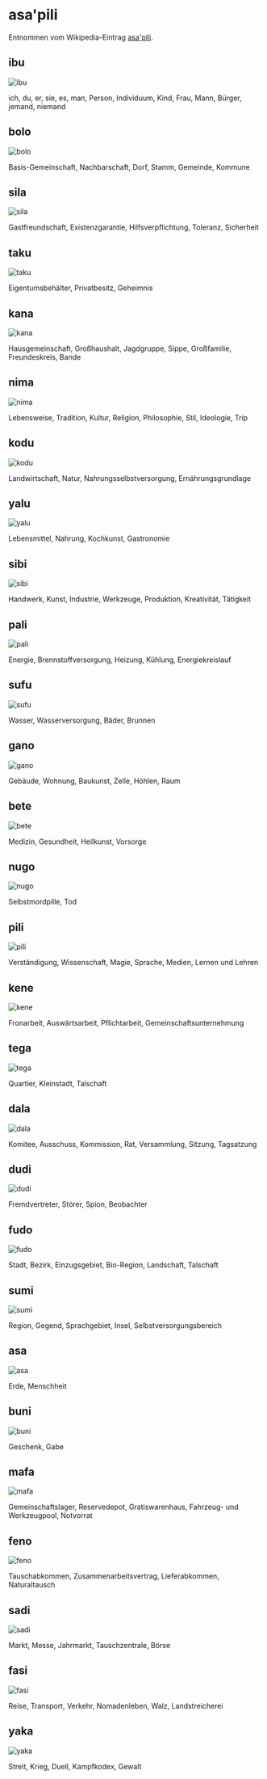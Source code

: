 # asa'pili

Entnommen vom Wikipedia-Eintrag [asa'pili](https://de.wikipedia.org/wiki/Asa%27pili).

## ibu
![ibu](https://upload.wikimedia.org/wikipedia/commons/b/b7/Bologlyph-ibu.svg "ibu")

ich, du, er, sie, es, man, Person, Individuum, Kind, Frau, Mann, Bürger, jemand, niemand

## bolo
![bolo](https://upload.wikimedia.org/wikipedia/commons/1/13/Bolo-glyph_bolo%27bolo_P_M.svg "bolo")

Basis-Gemeinschaft, Nachbarschaft, Dorf, Stamm, Gemeinde, Kommune

## sila
![sila](https://upload.wikimedia.org/wikipedia/commons/5/51/Bologlyph-sila.svg "sila")

Gastfreundschaft, Existenzgarantie, Hilfsverpflichtung, Toleranz, Sicherheit

## taku
![taku](https://upload.wikimedia.org/wikipedia/commons/2/20/Bologlyph-taku.svg "taku")

Eigentumsbehälter, Privatbesitz, Geheimnis

## 	kana
![kana](https://upload.wikimedia.org/wikipedia/commons/e/ee/Bologlyph-kana.svg "kana")

Hausgemeinschaft, Großhaushalt, Jagdgruppe, Sippe, Großfamilie, Freundeskreis, Bande

## nima
![nima](https://upload.wikimedia.org/wikipedia/commons/b/bc/Bologlyph-nima.svg "nima")

Lebensweise, Tradition, Kultur, Religion, Philosophie, Stil, Ideologie, Trip

## kodu
![kodu](https://upload.wikimedia.org/wikipedia/commons/8/88/Bologlyph-kodu.svg "kodu")

Landwirtschaft, Natur, Nahrungsselbstversorgung, Ernährungsgrundlage

## yalu
![yalu](https://upload.wikimedia.org/wikipedia/commons/6/68/Bologlyph-yalu.svg "yalu")

Lebensmittel, Nahrung, Kochkunst, Gastronomie

## sibi
![sibi](https://upload.wikimedia.org/wikipedia/commons/9/90/Bologlyph-sibi.svg "sibi")

Handwerk, Kunst, Industrie, Werkzeuge, Produktion, Kreativität, Tätigkeit

## pali
![pali](https://upload.wikimedia.org/wikipedia/commons/b/b4/Bologlyph-pali.svg "pali")

Energie, Brennstoffversorgung, Heizung, Kühlung, Energiekreislauf

## sufu
![sufu](https://upload.wikimedia.org/wikipedia/commons/b/b6/Bologlyph-sufu.svg "sufu")

Wasser, Wasserversorgung, Bäder, Brunnen

## gano
![gano](https://upload.wikimedia.org/wikipedia/commons/a/ae/Bologlyph-gano.svg "gano")

Gebäude, Wohnung, Baukunst, Zelle, Höhlen, Raum

## bete
![bete](https://upload.wikimedia.org/wikipedia/commons/4/43/Bologlyph-bete.svg "bete")

Medizin, Gesundheit, Heilkunst, Vorsorge

## nugo
![nugo](https://upload.wikimedia.org/wikipedia/commons/e/ed/Bologlyph-nugo.svg "nugo")

Selbstmordpille, Tod

## pili
![pili](https://upload.wikimedia.org/wikipedia/commons/d/d8/Bologlyph-pili.svg "pili")

Verständigung, Wissenschaft, Magie, Sprache, Medien, Lernen und Lehren

## kene
![kene](https://upload.wikimedia.org/wikipedia/commons/3/30/Bologlyph-kene.svg "kene")

Fronarbeit, Auswärtsarbeit, Pflichtarbeit, Gemeinschaftsunternehmung

## tega
![tega](https://upload.wikimedia.org/wikipedia/commons/8/8a/Bologlyph-tega.svg "tega")

Quartier, Kleinstadt, Talschaft

## dala
![dala](https://upload.wikimedia.org/wikipedia/commons/3/37/Bologlyph-dala.svg "dala")

Komitee, Ausschuss, Kommission, Rat, Versammlung, Sitzung, Tagsatzung

## dudi
![dudi](https://upload.wikimedia.org/wikipedia/commons/3/33/Bologlyph-dudi.svg "dudi")

Fremdvertreter, Störer, Spion, Beobachter

## fudo
![fudo](https://upload.wikimedia.org/wikipedia/commons/2/22/Bologlyph-fudo.svg "fudo")

Stadt, Bezirk, Einzugsgebiet, Bio-Region, Landschaft, Talschaft

## sumi
![sumi](https://upload.wikimedia.org/wikipedia/commons/9/9e/Bologlyph-sumi.svg "sumi")

Region, Gegend, Sprachgebiet, Insel, Selbstversorgungsbereich

## asa
![asa](https://upload.wikimedia.org/wikipedia/commons/b/be/Bologlyph-asa.svg "asa")

Erde, Menschheit

## buni
![buni](https://upload.wikimedia.org/wikipedia/commons/6/6b/Bologlyph-buni.svg "buni")

Geschenk, Gabe

## mafa
![mafa](https://upload.wikimedia.org/wikipedia/commons/f/ff/Bologlyph-mafa.svg "mafa")

Gemeinschaftslager, Reservedepot, Gratiswarenhaus, Fahrzeug- und Werkzeugpool, Notvorrat

## feno
![feno](https://upload.wikimedia.org/wikipedia/commons/c/c2/Bologlyph-feno.svg "feno")

Tauschabkommen, Zusammenarbeitsvertrag, Lieferabkommen, Naturaltausch

## sadi
![sadi](https://upload.wikimedia.org/wikipedia/commons/6/6e/Bologlyph-sadi.svg "sadi")

Markt, Messe, Jahrmarkt, Tauschzentrale, Börse

## fasi
![fasi](https://upload.wikimedia.org/wikipedia/commons/c/ce/Bologlyph-fasi.svg "fasi")

Reise, Transport, Verkehr, Nomadenleben, Walz, Landstreicherei

## yaka
![yaka](https://upload.wikimedia.org/wikipedia/commons/4/4c/Bologlyph-yaka.svg "yaka")

Streit, Krieg, Duell, Kampfkodex, Gewalt